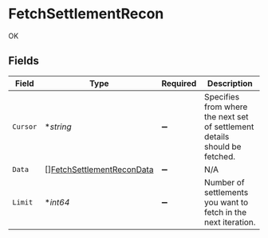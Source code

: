 # FetchSettlementRecon

OK


## Fields

| Field                                                                         | Type                                                                          | Required                                                                      | Description                                                                   |
| ----------------------------------------------------------------------------- | ----------------------------------------------------------------------------- | ----------------------------------------------------------------------------- | ----------------------------------------------------------------------------- |
| `Cursor`                                                                      | **string*                                                                     | :heavy_minus_sign:                                                            | Specifies from where the next set of settlement details should be fetched.    |
| `Data`                                                                        | [][FetchSettlementReconData](../../models/shared/fetchsettlementrecondata.md) | :heavy_minus_sign:                                                            | N/A                                                                           |
| `Limit`                                                                       | **int64*                                                                      | :heavy_minus_sign:                                                            | Number of settlements you want to fetch in the next iteration.                |